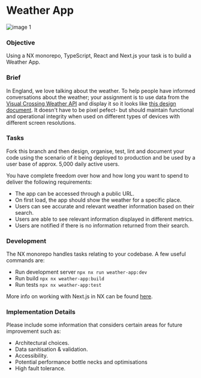 # Weather App

![image 1](https://github.com/echo724/notion2md/assets/78376735/6b880ad1-3ff2-4cdd-8d06-ff708314772d)

### Objective

Using a NX monorepo, TypeScript, React and Next.js your task is to build a Weather App.

### Brief

In England, we love talking about the weather. To help people have informed conversations about the weather; your assignment is to use data from the [Visual Crossing Weather API](https://www.visualcrossing.com/resources/documentation/weather-api/timeline-weather-api/) and display it so it looks like [this design document](https://www.figma.com/file/FNdVsOUJA53CWMW9mnraYk/Weather-App?type=design&node-id=0%3A1&t=FPsFSmGIgDaH48F6-1). It doesn't have to be pixel pefect- but should maintain functional and operational integrity when used on different types of devices with different screen resolutions.

### Tasks

Fork this branch and then design, organise, test, lint and document your code using the scenario of it being deployed to production and be used by a user base of approx. 5,000 daily active users.

You have complete freedom over how and how long you want to spend to deliver the following requirements:

- The app can be accessed through a public URL.
- On first load, the app should show the weather for a specific place.
- Users can see accurate and relevant weather information based on their search.
- Users are able to see relevant information displayed in different metrics.
- Users are notified if there is no information returned from their search.

### Development

The NX monorepo handles tasks relating to your codebase. A few useful commands are:

- Run development server `npx nx run weather-app:dev`
- Run build `npx nx weather-app:build`
- Run tests `npx nx weather-app:test`

More info on working with Next.js in NX can be found [here](https://nx.dev/packages/next#setting-up-next.js).

### Implementation Details

Please include some information that considers certain areas for future improvement such as:

- Architectural choices.
- Data sanitisation & validation.
- Accessibility.
- Potential performance bottle necks and optimisations
- High fault tolerance.
